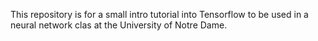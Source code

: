 This repository is for a small intro tutorial into Tensorflow to be used in a neural network clas at the University of Notre Dame.
